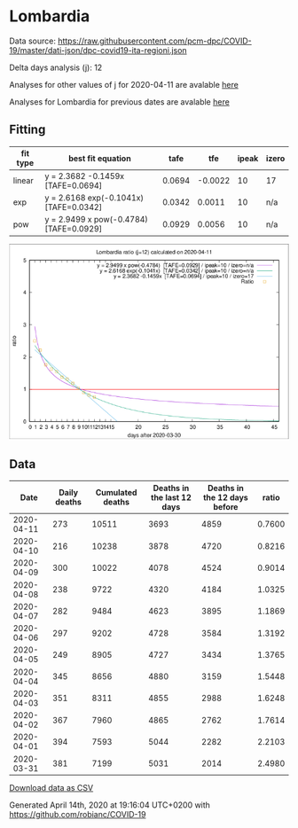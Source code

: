 # Lombardia

Data source: https://raw.githubusercontent.com/pcm-dpc/COVID-19/master/dati-json/dpc-covid19-ita-regioni.json

Delta days analysis (j): 12

Analyses for other values of j for 2020-04-11 are avalable [here](../2020-04-11/README.md)

Analyses for Lombardia for previous dates are avalable [here](../README.md)

## Fitting 
|fit type|best fit equation|tafe|tfe|ipeak|izero|
|-------|-----|--------|------|---|---|
|linear|y = 2.3682 -0.1459x  [TAFE=0.0694]|0.0694|-0.0022|10|17|
|exp|y = 2.6168 exp(-0.1041x)  [TAFE=0.0342]|0.0342|0.0011|10|n/a|
|pow|y = 2.9499 x pow(-0.4784)  [TAFE=0.0929]|0.0929|0.0056|10|n/a|

![Plot](COVID-19_lombardia_j12_2020-04-11.png)

## Data
|Date|Daily deaths|Cumulated deaths|Deaths in the last 12 days|Deaths in the 12 days before|ratio|
|----|----------|-----------|-------|--------------------|-----|
|2020-04-11|273|10511|3693|4859|0.7600|
|2020-04-10|216|10238|3878|4720|0.8216|
|2020-04-09|300|10022|4078|4524|0.9014|
|2020-04-08|238|9722|4320|4184|1.0325|
|2020-04-07|282|9484|4623|3895|1.1869|
|2020-04-06|297|9202|4728|3584|1.3192|
|2020-04-05|249|8905|4727|3434|1.3765|
|2020-04-04|345|8656|4880|3159|1.5448|
|2020-04-03|351|8311|4855|2988|1.6248|
|2020-04-02|367|7960|4865|2762|1.7614|
|2020-04-01|394|7593|5044|2282|2.2103|
|2020-03-31|381|7199|5031|2014|2.4980|

[Download data as CSV](COVID-19_lombardia_j12_2020-04-11.csv)

Generated April 14th, 2020 at 19:16:04 UTC+0200 with https://github.com/robianc/COVID-19

